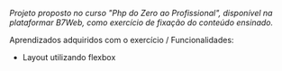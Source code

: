 *Projeto proposto no curso "Php do Zero ao Profissional", disponível na plataformar B7Web, como exercício de fixação do conteúdo ensinado.*

Aprendizados adquiridos com o exercício / Funcionalidades: 
- Layout utilizando flexbox
